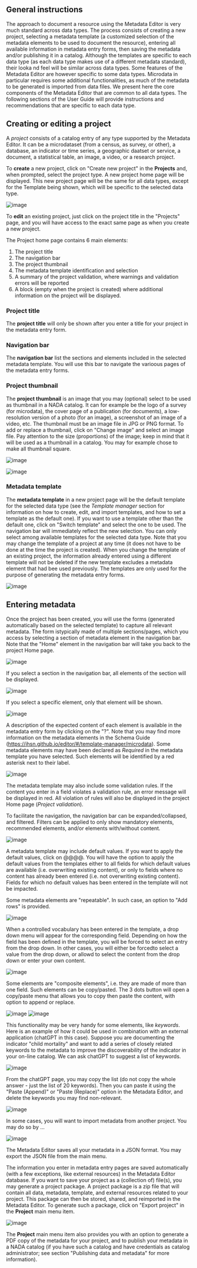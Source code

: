 ## General instructions

The approach to document a resource using the Metadata Editor is very much standard across data types. The process consists of creating a new project, selecting a metadata template (a customized selection of the metadata elements to be used to document the resource), entering all available information in metadata entry forms, then saving the metadata and/or publishing it in a catalog. Although the templates are specific to each data type (as each data type makes use of a different metadata standard), their looka nd feel will be similar across data types. Some features of the Metadata Editor are however specific to some data types. Microdata in particular requires some additional functionalities, as much of the metadata to be generated is imported from data files. We present here the core components of the Metadata Editor that are common to all data types. The following sections of the User Guide will provide instructions and recommendations that are specific to each data type.

## Creating or editing a project

A *project* consists of a catalog entry of any type supported by the Metadata Editor. It can be a microdataset (from a census, as survey, or other), a database, an indicator or time series, a geographic daatset or service, a document, a statistical table, an image, a video, or a research project. 

To **create** a new project, click on "Create new project" in the **Projects** and, when prompted, select the project type. A new project home page will be displayed. This new project page will be the same for all data types, except for the Template being shown, which will be specific to the selected data type.  

![image](https://user-images.githubusercontent.com/35276300/234024941-e6221556-2cc6-493d-96f0-87a276dcca25.png)

To **edit** an existing project, just click on the project title in the "Projects" page, and you will have access to the exact same page as when you create a new project.

The Project home page contains 6 main elements:

1. The project title 
2. The navigation bar 
3. The project thumbnail
4. The metadata template identification and selection
5. A summary of the project validation, where warnings and validation errors will be reported
6. A block (empty when the project is created) where additional information on the project will be displayed.


### Project title

The **project title** will only be shown after you enter a title for your project in the metadata entry form.


### Navigation bar

The **navigation bar** list the sections and elements included in the selected metadata template. You will use this bar to navigate the varioous pages of the metadata entry forms.


### Project thumbnail

The **project thumbnail** is an image that you may (optional) select to be used as thumbnail in a NADA catalog. It can for example be the logo of a survey (for microdata), the cover page of a publication (for documents), a low-resolution version of a photo (for an image), a screenshot of an image of a video, etc. The thumbnail must be an image file in JPG or PNG format. To add or replace a thumbnail, click on "Change image" and select an image file. Pay attention to the size (proportions) of the image; keep in mind that it will be used as a thumbnail in a catalog. You may for example chose to make all thumbnail square. 

![image](https://user-images.githubusercontent.com/35276300/233796909-1d465b5d-2a63-4171-a35a-a42c595f2268.png)

![image](https://user-images.githubusercontent.com/35276300/233796889-bdcd8d1e-ff14-4d2a-be09-1ab5c99cd68d.png)


### Metadata template

The **metadata template** in a new project page will be the default template for the selected data type (see the *Template manager* section for information on how to create, edit, and import templates, and how to set a template as the default one). If you want to use a template other than the default one, click on "Switch template" and select the one to be used. The navigation bar will immediately reflect the new selection. You can only select among available templates for the selected data type. Note that you may change the template of a project at any time (it does not have to be done at the time the project is created). When you change the template of an existing project, the information already entered using a different template will not be deleted if the new template excludes a metadata element that had bee used previously. The templates are only used for the purpose of generating the metadata entry forms. 

![image](https://user-images.githubusercontent.com/35276300/214939822-f513121c-b659-45d1-bb7b-45a0243d471b.png)


## Entering metadata

Once the project has been created, you will use the forms (generated automatically based on the selected template) to capture all relevant metadata. The form istypically  made of multiple sections/pages, which you access by selecting a section of metadata element in the navigation bar. Note that the "Home" element in the navigation bar will take you back to the project Home page.

![image](https://user-images.githubusercontent.com/35276300/234029126-d0fadae0-5aab-480a-b1af-6c2ee700f71b.png)

If you select a section in the navigation bar, all elements of the section will be displayed.

![image](https://user-images.githubusercontent.com/35276300/234029729-fbfe43f3-1f38-40af-89f3-d0b8892b51d9.png)

If you select a specific element, only that element will be shown.

![image](https://user-images.githubusercontent.com/35276300/234029935-e93809d5-2f8e-4171-b887-c94c9950c4d5.png)

A description of the expected content of each element is available in the metadata entry form by clicking on the "?". Note that you may find more information on the metadata elements in the Schema Guide (https://ihsn.github.io/editor/#/template-manager/microdata). Some metadata elements may have been declared as *Required* in the metadata template you have selected. Such elements will be identified by a red asterisk next to their label.

![image](https://user-images.githubusercontent.com/35276300/234031109-3112da09-4dff-46ce-bb14-8c9d4a566d0f.png)
 
The metadata template may also include some validation rules. If the content you enter in a field violates a validation rule, an error message will be displayed in red. All violation of rules will also be displayed in the project Home page (*Project validation*). 

To facilitate the navigation, the navigation bar can be expanded/collapsed, and filtered. Filters can be applied to only show mandatory elements, recommended elements, and/or elements with/without content.  

![image](https://user-images.githubusercontent.com/35276300/234031438-da04ec28-80dc-40bf-b3c9-4a549a5fb702.png)

A metadata template may include default values. If you want to apply the default values, click on @@@@. You will have the option to apply the default values from the templates either to all fields for which default values are available (i.e. overwriting existing content), or only to fields where no content has already been entered (i.e. not overwriting existing content). Fields for which no default values has been entered in the template will not be impacted. 

Some metadata elements are "repeatable". In such case, an option to "Add rows" is provided.

![image](https://user-images.githubusercontent.com/35276300/214942382-a69a9dab-2410-4493-8b1e-8d2469b14868.png)

When a controlled vocabulary has been entered in the template, a drop down menu will appear for the corresponding field. Depending on how the field has been defined in the template, you will be forced to select an entry from the drop down. In other cases, you will either be forcedto select a value from the drop down, or allowd to select the content from the drop down or enter your own content. 

![image](https://user-images.githubusercontent.com/35276300/214942534-d47df5a3-93f0-4d61-b956-46bbc89f0632.png)

Some elements are "composite elements", i.e. they are made of more than one field. Such elements can be copy/pasted. The 3 dots button will open a copy/paste menu that allows you to copy then paste the content, with option to append or replace.

![image](https://user-images.githubusercontent.com/35276300/234033852-ee6537f4-0c2a-4099-ad43-b86dbe79fe85.png)
![image](https://user-images.githubusercontent.com/35276300/234034226-6e71146e-8bab-4136-8bd4-ec5d9c401352.png)

This functionality may be very handy for some elements, like *keywords*. Here is an example of how it could be used in combination with an external application (chatGPT in this case). Suppose you are documenting the indicator "child mortality" and want to add a series of closely related keywords to the metadata to improve the discoverability of the indicator in your on-line catalog. We can ask chatGPT to suggest a list of keywords.  

![image](https://user-images.githubusercontent.com/35276300/234036928-53450137-f83a-4699-b9be-9f3e2f1f43d8.png)

From the chatGPT page, you may copy the list (do not copy the whole answer - just the list of 20 keywords). Then you can paste it using the "Paste (Append)" or "Paste (Replace)" option in the Metadata Editor, and delete the keywords you may find non-relevant.

![image](https://user-images.githubusercontent.com/35276300/234038095-07977207-4c6d-4083-b4b4-e811c8b998d1.png)


In some cases, you will want to import metadata from another project. You may do so by ...

![image](https://user-images.githubusercontent.com/35276300/234041042-299c7717-488f-4fc7-9661-7c5d9f993a9e.png)

The Metadata Editor saves all your metadata in a JSON format. You may export the JSON file from the main menu.


The information you enter in metadata entry pages are saved automatically (with a few exceptions, like external resources) in the Metadata Editor database. If you want to save your project as a (collection of) file(s), you may generate a project package. A project package is a zip file that will contain all data, metadata, template, and external resources related to your project. This package can then be stored, shared, and reimported in the Metadata Editor. To generate such a package, click on "Export project" in the **Project** main menu item.

![image](https://user-images.githubusercontent.com/35276300/234041377-0705c7a0-e5ca-45f8-9e3e-dadc5ba0a5dd.png)

The **Project** main menu item also provides you with an option to generate a PDF copy of the metadata for your project, and to publish your metadata in a NADA catalog (if you have such a catalog and have credentials as catalog administrator; see section "Publishing data and metadata" for more information).

